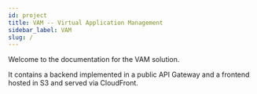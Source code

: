 ```yaml
---
id: project
title: VAM -- Virtual Application Management
sidebar_label: VAM
slug: /
---
```


Welcome to the documentation for the VAM solution.

It contains a backend implemented in a public API Gateway and a frontend hosted in S3 and served via CloudFront.
